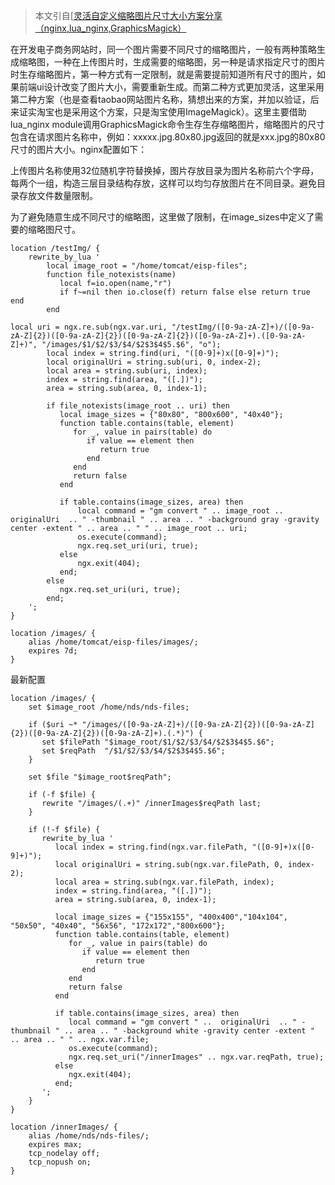 > 本文引自[[灵活自定义缩略图片尺寸大小方案分享（nginx,lua_nginx,GraphicsMagick）](http://www.iteye.com/topic/1125126)

在开发电子商务网站时，同一个图片需要不同尺寸的缩略图片，一般有两种策略生成缩略图，一种在上传图片时，生成需要的缩略图，另一种是请求指定尺寸的图片时生存缩略图片，第一种方式有一定限制，就是需要提前知道所有尺寸的图片，如果前端ui设计改变了图片大小，需要重新生成。而第二种方式更加灵活，这里采用第二种方案（也是查看taobao网站图片名称，猜想出来的方案，并加以验证，后来证实淘宝也是采用这个方案，只是淘宝使用ImageMagick）。 
​    这里主要借助lua_nginx module调用GraphicsMagick命令生存生存缩略图片，缩略图片的尺寸包含在请求图片名称中，例如：xxxxx.jpg.80x80.jpg返回的就是xxx.jpg的80x80尺寸的图片大小。nginx配置如下：

上传图片名称使用32位随机字符替换掉，图片存放目录为图片名称前六个字母，每两个一组，构造三层目录结构存放，这样可以均匀存放图片在不同目录。避免目录存放文件数量限制。

为了避免随意生成不同尺寸的缩略图，这里做了限制，在image_sizes中定义了需要的缩略图尺寸。

```properties
location /testImg/ {  
    rewrite_by_lua '  
        local image_root = "/home/tomcat/eisp-files";  
        function file_notexists(name)  
           local f=io.open(name,"r")  
           if f~=nil then io.close(f) return false else return true end  
        end  
          
local uri = ngx.re.sub(ngx.var.uri, "/testImg/([0-9a-zA-Z]+)/([0-9a-zA-Z]{2})([0-9a-zA-Z]{2})([0-9a-zA-Z]{2})([0-9a-zA-Z]+).([0-9a-zA-Z]+)", "/images/$1/$2/$3/$4/$2$3$4$5.$6", "o");  
        local index = string.find(uri, "([0-9]+)x([0-9]+)");  
        local originalUri = string.sub(uri, 0, index-2);  
        local area = string.sub(uri, index);  
        index = string.find(area, "([.])");  
        area = string.sub(area, 0, index-1);  
  
        if file_notexists(image_root .. uri) then  
           local image_sizes = {"80x80", "800x600", "40x40"};  
           function table.contains(table, element)  
              for _, value in pairs(table) do  
                 if value == element then  
                    return true  
                 end  
              end  
              return false  
           end  
  
           if table.contains(image_sizes, area) then  
               local command = "gm convert " .. image_root ..  originalUri  .. " -thumbnail " .. area .. " -background gray -gravity center -extent " .. area .. " " .. image_root .. uri;  
               os.execute(command);  
               ngx.req.set_uri(uri, true);  
           else  
               ngx.exit(404);  
           end;  
        else  
           ngx.req.set_uri(uri, true);  
        end;  
    ';  
}  
  
location /images/ {  
    alias /home/tomcat/eisp-files/images/;  
    expires 7d;  
}  
```

最新配置

```properties
location /images/ {  
    set $image_root /home/nds/nds-files;  
  
    if ($uri ~* "/images/([0-9a-zA-Z]+)/([0-9a-zA-Z]{2})([0-9a-zA-Z]{2})([0-9a-zA-Z]{2})([0-9a-zA-Z]+).(.*)") {  
       set $filePath "$image_root/$1/$2/$3/$4/$2$3$4$5.$6";  
       set $reqPath  "/$1/$2/$3/$4/$2$3$4$5.$6";  
    }  
  
    set $file "$image_root$reqPath";  
  
    if (-f $file) {  
       rewrite "/images/(.+)" /innerImages$reqPath last;  
    }  
  
    if (!-f $file) {  
       rewrite_by_lua '  
          local index = string.find(ngx.var.filePath, "([0-9]+)x([0-9]+)");  
          local originalUri = string.sub(ngx.var.filePath, 0, index-2);  
          local area = string.sub(ngx.var.filePath, index);  
          index = string.find(area, "([.])");  
          area = string.sub(area, 0, index-1);  
  
          local image_sizes = {"155x155", "400x400","104x104", "50x50", "40x40", "56x56", "172x172","800x600"};  
          function table.contains(table, element)  
             for _, value in pairs(table) do  
                if value == element then  
                   return true  
                end  
             end  
             return false  
          end  
  
          if table.contains(image_sizes, area) then  
             local command = "gm convert " ..  originalUri  .. " -thumbnail " .. area .. " -background white -gravity center -extent " .. area .. " " .. ngx.var.file;  
             os.execute(command);  
             ngx.req.set_uri("/innerImages" .. ngx.var.reqPath, true);  
          else  
             ngx.exit(404);  
          end;  
       ';  
    }  
}  
  
location /innerImages/ {  
    alias /home/nds/nds-files/;  
    expires max;   
    tcp_nodelay off;   
    tcp_nopush on;  
}  
```

